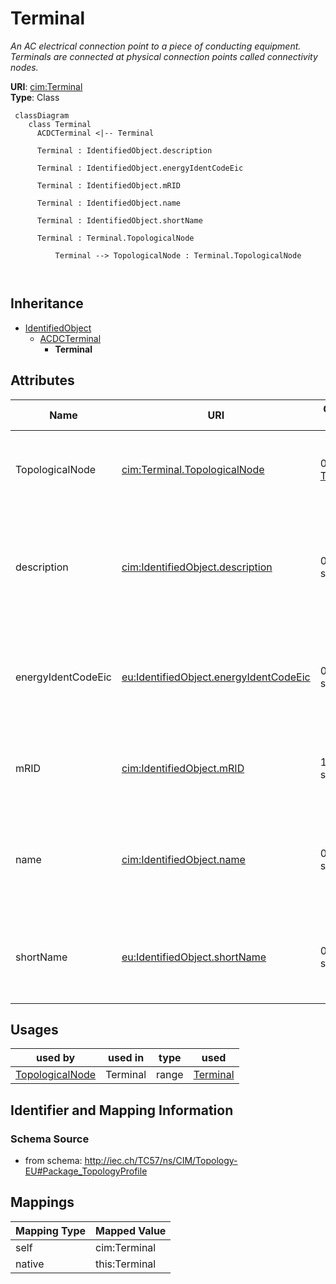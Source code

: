 # Terminal


_An AC electrical connection point to a piece of conducting equipment. Terminals are connected at physical connection points called connectivity nodes._





**URI**: [cim:Terminal](http://iec.ch/TC57/CIM100#Terminal)<br />
**Type**: Class




```mermaid
 classDiagram
    class Terminal
      ACDCTerminal <|-- Terminal
      
      Terminal : IdentifiedObject.description
        
      Terminal : IdentifiedObject.energyIdentCodeEic
        
      Terminal : IdentifiedObject.mRID
        
      Terminal : IdentifiedObject.name
        
      Terminal : IdentifiedObject.shortName
        
      Terminal : Terminal.TopologicalNode
        
          Terminal --> TopologicalNode : Terminal.TopologicalNode
        
      
```





## Inheritance
* [IdentifiedObject](IdentifiedObject.md)
    * [ACDCTerminal](ACDCTerminal.md)
        * **Terminal**



## Attributes


| Name | URI | Cardinality and Range | Description | Inheritance |
| ---  | --- | --- | --- | --- |
| TopologicalNode | [cim:Terminal.TopologicalNode](http://iec.ch/TC57/CIM100#Terminal.TopologicalNode) | 0..1 <br />  [TopologicalNode](TopologicalNode.md)  | The topological node associated with the terminal | direct |
| description | [cim:IdentifiedObject.description](http://iec.ch/TC57/CIM100#IdentifiedObject.description) | 0..1 <br />  string  | The description is a free human readable text describing or naming the object | [IdentifiedObject](IdentifiedObject.md) |
| energyIdentCodeEic | [eu:IdentifiedObject.energyIdentCodeEic](http://iec.ch/TC57/CIM100-European#IdentifiedObject.energyIdentCodeEic) | 0..1 <br />  string  | The attribute is used for an exchange of the EIC code (Energy identification ... | [IdentifiedObject](IdentifiedObject.md) |
| mRID | [cim:IdentifiedObject.mRID](http://iec.ch/TC57/CIM100#IdentifiedObject.mRID) | 1..1 <br />  string  | Master resource identifier issued by a model authority | [IdentifiedObject](IdentifiedObject.md) |
| name | [cim:IdentifiedObject.name](http://iec.ch/TC57/CIM100#IdentifiedObject.name) | 0..1 <br />  string  | The name is any free human readable and possibly non unique text naming the o... | [IdentifiedObject](IdentifiedObject.md) |
| shortName | [eu:IdentifiedObject.shortName](http://iec.ch/TC57/CIM100-European#IdentifiedObject.shortName) | 0..1 <br />  string  | The attribute is used for an exchange of a human readable short name with len... | [IdentifiedObject](IdentifiedObject.md) |





## Usages

| used by | used in | type | used |
| ---  | --- | --- | --- |
| [TopologicalNode](TopologicalNode.md) | Terminal | range | [Terminal](Terminal.md) |






## Identifier and Mapping Information







### Schema Source


* from schema: http://iec.ch/TC57/ns/CIM/Topology-EU#Package_TopologyProfile





## Mappings

| Mapping Type | Mapped Value |
| ---  | ---  |
| self | cim:Terminal |
| native | this:Terminal |




